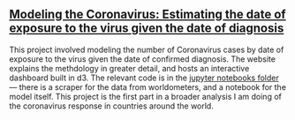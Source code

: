 ## [Modeling the Coronavirus: Estimating the date of exposure to the virus given the date of diagnosis](https://vastava.github.io/coronavirus-dashboard/)

This project involved modeling the number of Coronavirus cases by date of exposure to the virus given the date of confirmed diagnosis. The website explains the methdology in greater detail, and hosts an interactive dashboard built in d3.
The relevant code is in the [jupyter notebooks folder](https://github.com/vastava/coronavirus-dashboard/tree/master/jupyter%20notebooks) — there is a scraper for the data from worldometers, and a notebook for the model itself.
This project is the first part in a broader analysis I am doing of the coronavirus response in countries around the world.

